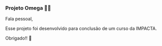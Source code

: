 ### Projeto Omega :man_student:

Fala pessoal,

Esse projeto foi desenvolvido para conclusão de um curso da IMPACTA.

Obrigado!! :punch:
